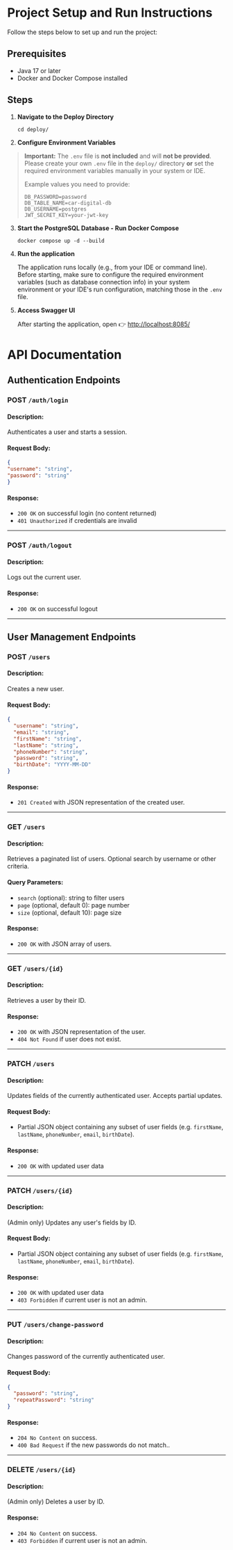 # Project Setup and Run Instructions

Follow the steps below to set up and run the project:


## Prerequisites

- Java 17 or later
- Docker and Docker Compose installed

## Steps

1. **Navigate to the Deploy Directory**

   ``cd deploy/``



2. **Configure Environment Variables**

> **Important:** The `.env` file is **not included** and will **not be provided**.  
> Please create your own `.env` file in the `deploy/` directory **or** set the required environment variables manually in your system or IDE.
>
> Example values you need to provide:
> ```
> DB_PASSWORD=password
> DB_TABLE_NAME=car-digital-db
> DB_USERNAME=postgres
> JWT_SECRET_KEY=your-jwt-key
> ```



3. **Start the PostgreSQL Database - Run Docker Compose**

   ``docker compose up -d --build``


4. **Run the application**

   The application runs locally (e.g., from your IDE or command line).  
   Before starting, make sure to configure the required environment variables (such as database connection info) in your system environment or your IDE's run configuration, matching those in the `.env` file.


5. **Access Swagger UI**

   After starting the application, open 👉 [http://localhost:8085/](http://localhost:8085/)


# API Documentation

## Authentication Endpoints

### POST `/auth/login`

#### Description:
Authenticates a user and starts a session.

#### Request Body:
```json
{
"username": "string",
"password": "string"
}
```

#### Response:
- `200 OK` on successful login (no content returned)
- `401 Unauthorized` if credentials are invalid
---

### POST `/auth/logout`

#### Description:
Logs out the current user.

#### Response:
- `200 OK` on successful logout
---

## User Management Endpoints

### POST `/users`

#### Description:
Creates a new user.

#### Request Body:
```json
{
  "username": "string",
  "email": "string",
  "firstName": "string",
  "lastName": "string",
  "phoneNumber": "string",
  "password": "string",
  "birthDate": "YYYY-MM-DD"
}
```

#### Response:
- `201 Created` with JSON representation of the created user.
---
### GET `/users`

#### Description: 
Retrieves a paginated list of users. Optional search by username or other criteria.

#### Query Parameters:

- `search` (optional): string to filter users
- `page` (optional, default 0): page number
- `size` (optional, default 10): page size

#### Response:

- `200 OK` with JSON array of users.
---
### GET `/users/{id}`

#### Description:
Retrieves a user by their ID.

#### Response:

- `200 OK` with JSON representation of the user.
- `404 Not Found` if user does not exist.
---
### PATCH `/users`

#### Description:
Updates fields of the currently authenticated user. Accepts partial updates.

#### Request Body:
- Partial JSON object containing any subset of user fields (e.g. `firstName`, `lastName`, `phoneNumber`, `email`, `birthDate`).

#### Response:

- `200 OK` with updated user data
---
### PATCH `/users/{id}`

#### Description:
(Admin only) Updates any user's fields by ID.

#### Request Body:
- Partial JSON object containing any subset of user fields (e.g. `firstName`, `lastName`, `phoneNumber`, `email`, `birthDate`).

#### Response:

- `200 OK` with updated user data
- `403 Forbidden` if current user is not an admin.
---
### PUT `/users/change-password`

#### Description:
Changes password of the currently authenticated user.

#### Request Body:
```json
{
  "password": "string",
  "repeatPassword": "string"
}
```

#### Response:

- `204 No Content` on success.
- `400 Bad Request` if the new passwords do not match..
---
### DELETE `/users/{id}`

#### Description:
(Admin only) Deletes a user by ID.

#### Response:

- `204 No Content` on success.
- `403 Forbidden` if current user is not an admin.
